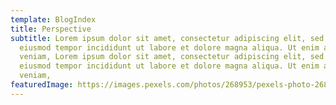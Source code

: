```yaml
---
template: BlogIndex
title: Perspective
subtitle: Lorem ipsum dolor sit amet, consectetur adipiscing elit, sed do
  eiusmod tempor incididunt ut labore et dolore magna aliqua. Ut enim ad minim
  veniam, Lorem ipsum dolor sit amet, consectetur adipiscing elit, sed do
  eiusmod tempor incididunt ut labore et dolore magna aliqua. Ut enim ad minim
  veniam,
featuredImage: https://images.pexels.com/photos/268953/pexels-photo-268953.jpeg?auto=compress&cs=tinysrgb&dpr=2&w=500
---
```

